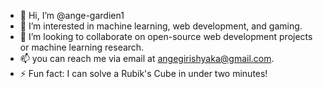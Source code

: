 - 👋 Hi, I’m @ange-gardien1
- 👀 I’m interested in machine learning, web development, and gaming.
- 💞️ I’m looking to collaborate on open-source web development projects or machine learning research.
- 📫 you can reach me via email at angegirishyaka@gmail.com.
- ⚡ Fun fact:  I can solve a Rubik's Cube in under two minutes!

<!---
ange-gardien1/ange-gardien1 is a ✨ special ✨ repository because its `README.md` (this file) appears on your GitHub profile.
You can click the Preview link to take a look at your changes.
--->
